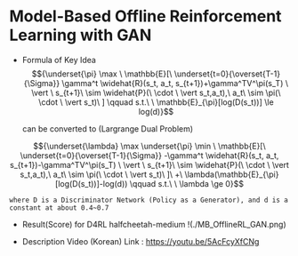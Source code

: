 # Model-Based Offline Reinforcement Learning with GAN

- Formula of Key Idea
$${\underset{\pi} \max \ \mathbb{E}[\ \underset{t=0}{\overset{T-1}{\Sigma}} \gamma^t \widehat{R}(s_t, a_t, s_{t+1})+\gamma^TV^\pi(s_T) \ \vert \ s_{t+1}\ \sim \widehat{P}(\ \cdot \ \vert s_t,a_t),\ a_t\ \sim \pi(\ \cdot \ \vert s_t)\ ] \qquad s.t.\ \ \mathbb{E}_{\pi}[log(D(s_t))] \le log(d)}$$

    can be converted to (Largrange Dual Problem)

$${\underset{\lambda} \max \underset{\pi} \min \ \mathbb{E}[\ \underset{t=0}{\overset{T-1}{\Sigma}} -\gamma^t \widehat{R}(s_t, a_t, s_{t+1})-\gamma^TV^\pi(s_T) \ \vert \ s_{t+1}\ \sim \widehat{P}(\ \cdot \ \vert s_t,a_t),\ a_t\ \sim \pi(\ \cdot \ \vert s_t)\ ]\ +\ \lambda(\mathbb{E}_{\pi}[log(D(s_t))]-log(d)) \qquad s.t.\ \ \lambda \ge 0}$$

    where D is a Discriminator Network (Policy as a Generator), and d is a constant at about 0.4~0.7

- Result(Score) for D4RL halfcheetah-medium
!(./MB_OfflineRL_GAN.png)

- Description Video (Korean) Link : https://youtu.be/5AcFcyXfCNg
